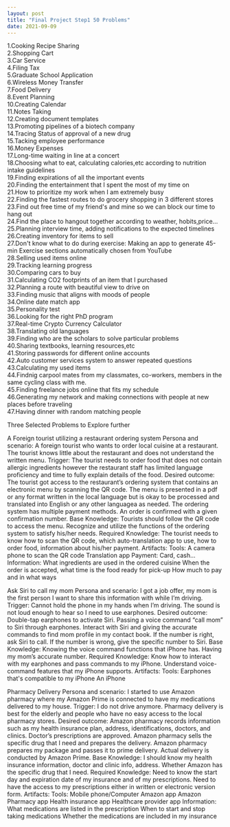 ```yaml
---
layout: post
title: "Final Project Step1 50 Problems"
date: 2021-09-09
---
```


1.Cooking Recipe Sharing<br/>
2.Shopping Cart<br/>
3.Car Service<br/>
4.Filing Tax<br/>
5.Graduate School Application<br/>
6.Wireless Money Transfer<br/>
7.Food Delivery<br/>
8.Event Planning<br/>
10.Creating Calendar<br/>
11.Notes Taking<br/>
12.Creating document templates<br/>
13.Promoting pipelines of a biotech company<br/>
14.Tracing Status of approval of a new drug<br/>
15.Tacking employee performance<br/>
16.Money Expenses<br/>
17.Long-time waiting in line at a concert<br/>
18.Choosing what to eat, calculating calories,etc according to nutrition intake guidelines<br/>
19.Finding expirations of all the important events<br/>
20.Finding the entertainment that I spent the most of my time on<br/>
21.How to prioritize my work when I am extremely busy<br/>
22.Finding the fastest routes to do grocery shopping in 3 different stores<br/>
23.Find out free time of my friend's and mine so we can block our time to hang out<br/>
24.Find the place to hangout together according to weather, hobits,price...<br/>
25.Planning interview time, adding notifications to the expected timelines<br/>
26.Creating inventory for items to sell<br/>
27.Don't know what to do during exercise: Making an app to generate 45-min Exercise sections automatically chosen from YouTube<br/>
28.Selling used items online<br/>
29.Tracking learning progress<br/>
30.Comparing cars to buy<br/>
31.Calculating CO2 footprints of an item that I purchased<br/>
32.Planning a route with beautiful view to drive on<br/>
33.Finding music that aligns with moods of people<br/>
34.Online date match app<br/>
35.Personality test<br/>
36.Looking for the right PhD program<br/>
37.Real-time Crypto Currency Calculator<br/>
38.Translating old languages<br/>
39.Finding who are the scholars to solve particular problems<br/>
40.Sharing textbooks, learning resources,etc<br/>
41.Storing passwords for different online accounts<br/>
42.Auto customer services system to answer repeated questions<br/>
43.Calculating my used items<br/>
44.Findnig carpool mates from my classmates, co-workers, members in the same cycling class with me.<br/>
45.Finding freelance jobs online that fits my schedule<br/>
46.Generating my network and making connections with people at new places before traveling<br/>
47.Having dinner with random matching people<br/>





Three Selected Problems to Explore further

 

A Foreign tourist utilizing a restaurant ordering system
Persona and scenario: A foreign tourist who wants to order local cuisine at a restaurant. The tourist knows little about the restaurant and does not understand the written menu.
Trigger: The tourist needs to order food that does not contain allergic ingredients however the restaurant staff has limited language proficiency and time to fully explain details of the food.
Desired outcome: The tourist got access to the restaurant’s ordering system that contains an electronic menu by scanning the QR code. The menu is presented in a pdf or any format written in the local language but is okay to be processed and translated into English or any other languagea as needed. The ordering system has multiple payment methods. An order is confirmed with a given confirmation number.
Base Knowledge: Tourists should follow the QR code to access the menu. Recognize and utilize the functions of the ordering system to satisfy his/her needs.
Required Knowledge: The tourist needs to know how to scan the QR code, which auto-translation app to use, how to order food, information about his/her payment.
Artifacts:
Tools:
A camera phone to scan the QR code
Translation app
Payment: Card, cash…
Information:
What ingredients are used in the ordered cuisine
When the order is accepted, what time is the food ready for pick-up
How much to pay and in what ways
 

Ask Siri to call my mom
Persona and scenario: I got a job offer, my mom is the first person I want to share this information with while I’m driving.
Trigger: Cannot hold the phone in my hands when I’m driving. The sound is not loud enough to hear so I need to use earphones.
Desired outcome: Double-tap earphones to activate Siri. Passing a voice command “call mom” to Siri through earphones. Interact with Siri and giving the accurate commands to find mom profile in my contact book. If the number is right, ask Siri to call. If the number is wrong, give the specific number to Siri.
Base Knowledge: Knowing the voice command functions that iPhone has. Having my mom’s accurate number.
Required Knowledge: Know how to interact with my earphones and pass commands to my iPhone. Understand voice-command features that my iPhone supports.
Artifacts:
Tools:
Earphones that's compatible to my iPhone
An iPhone
 

Pharmacy Delivery
Persona and scenario: I started to use Amazon pharmacy where my Amazon Prime is connected to have my medications delivered to my house.
Trigger: I do not drive anymore. Pharmacy delivery is best for the elderly and people who have no easy access to the local pharmacy stores.
Desired outcome: Amazon pharmacy records information such as my health insurance plan, address, identifications, doctors, and clinics. Doctor’s prescriptions are approved. Amazon pharmacy sells the specific drug that I need and prepares the delivery. Amazon pharmacy prepares my package and passes it to prime delivery. Actual delivery is conducted by Amazon Prime.
Base Knowledge: I should know my health insurance information, doctor and clinic info, address. Whether Amazon has the specific drug that I need.
Required Knowledge: Need to know the start day and expiration date of my insurance and of my prescriptions. Need to have the access to my prescriptions either in written or electronic version form.
Artifacts:
Tools:
Mobile phone/Computer
Amazon app
Amazon Pharmacy app
Health insurance app
Healthcare provider app
Information:
What medications are listed in the prescription
When to start and stop taking medications
Whether the medications are included in my insurance
